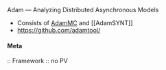 Adam — Analyzing Distributed Asynchronous Models

- Consists of [AdamMC](../Checkers/AdamMC.md) and [[AdamSYNT]]
- https://github.com/adamtool/

#### Meta
:: Framework
:: no PV